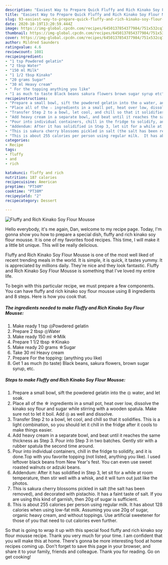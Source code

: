 ```yaml
---
description: "Easiest Way to Prepare Quick Fluffy and Rich Kinako Soy Flour Mousse"
title: "Easiest Way to Prepare Quick Fluffy and Rich Kinako Soy Flour Mousse"
slug: 93-easiest-way-to-prepare-quick-fluffy-and-rich-kinako-soy-flour-mousse
date: 2020-10-19T13:20:59.444Z
image: https://img-global.cpcdn.com/recipes/6450137854377984/751x532cq70/fluffy-and-rich-kinako-soy-flour-mousse-recipe-main-photo.jpg
thumbnail: https://img-global.cpcdn.com/recipes/6450137854377984/751x532cq70/fluffy-and-rich-kinako-soy-flour-mousse-recipe-main-photo.jpg
cover: https://img-global.cpcdn.com/recipes/6450137854377984/751x532cq70/fluffy-and-rich-kinako-soy-flour-mousse-recipe-main-photo.jpg
author: Mildred Saunders
ratingvalue: 4.6
reviewcount: 1081
recipeingredient:
- "1 tsp Powdered gelatin"
- "2 tbsp Water"
- "150 ml Milk"
- "1 1/2 tbsp Kinako"
- "20 grams Sugar"
- "30 ml Heavy cream"
- " For the topping anything you like"
- "1 as much to taste Black beans sakura flowers brown sugar syrup etc"
recipeinstructions:
- "Prepare a small bowl, sift the powdered gelatin into the ◎ water, and let soak."
- "Place all of the ☆ ingredients in a small pot, heat over low, dissolve the kinako soy flour and sugar while stirring with a wooden spatula. Make sure not to let it boil. Add ◎ as well and dissolve."
- "Transfer Step 2 to a bowl, let cool, and chill so that it solidifies. This is a light combination, so you should let it chill in the fridge after it cools to make things easier."
- "Add heavy cream in a separate bowl, and beat until it reaches the same thickness as Step 3. Pour into Step 3 in two batches. Gently stir with a rubber spatula the second time around."
- "Pour into individual containers, chill in the fridge to solidify, and it is done.Top with you favorite topping (not listed, anything you like). I used leftover black beans from New Year&#39;s fest. You can even use sweet roasted walnuts or adzuki beans."
- "Addendum: After it has solidified in Step 3, let sit for a while at room temperature, then stir well with a whisk, and it will turn out just like the photos."
- "This is sakura cherry blossoms pickled in salt (the salt has been removed), and decorated with pistachio. It has a faint taste of salt. If you are using this kind of garnish, then 20g of sugar is sufficient."
- "This is about 255 calories per person using regular milk.  It has about 128 calories when using low-fat milk. Assuming you use 20g of sugar, organic heavy cream, and without toppings.  Use artificial sweetener for those of you that need to cut calories even further."
categories:
- Recipe
tags:
- fluffy
- and
- rich

katakunci: fluffy and rich 
nutrition: 187 calories
recipecuisine: American
preptime: "PT34M"
cooktime: "PT38M"
recipeyield: "2"
recipecategory: Dessert

---
```



![Fluffy and Rich Kinako Soy Flour Mousse](https://img-global.cpcdn.com/recipes/6450137854377984/751x532cq70/fluffy-and-rich-kinako-soy-flour-mousse-recipe-main-photo.jpg)

Hello everybody, it's me again, Dan, welcome to my recipe page. Today, I'm gonna show you how to prepare a special dish, fluffy and rich kinako soy flour mousse. It is one of my favorites food recipes. This time, I will make it a little bit unique. This will be really delicious.



Fluffy and Rich Kinako Soy Flour Mousse is one of the most well liked of recent trending meals in the world. It is simple, it is quick, it tastes yummy. It is appreciated by millions daily. They're nice and they look fantastic. Fluffy and Rich Kinako Soy Flour Mousse is something that I've loved my entire life.


To begin with this particular recipe, we must prepare a few components. You can have fluffy and rich kinako soy flour mousse using 8 ingredients and 8 steps. Here is how you cook that.

<!--inarticleads1-->

##### The ingredients needed to make Fluffy and Rich Kinako Soy Flour Mousse:

1. Make ready 1 tsp ◎Powdered gelatin
1. Prepare 2 tbsp ◎Water
1. Make ready 150 ml ☆Milk
1. Prepare 1 1/2 tbsp ☆Kinako
1. Make ready 20 grams ☆Sugar
1. Take 30 ml Heavy cream
1. Prepare  For the topping: (anything you like)
1. Get 1 as much (to taste) Black beans, sakura flowers, brown sugar syrup, etc.




<!--inarticleads2-->

##### Steps to make Fluffy and Rich Kinako Soy Flour Mousse:

1. Prepare a small bowl, sift the powdered gelatin into the ◎ water, and let soak.
1. Place all of the ☆ ingredients in a small pot, heat over low, dissolve the kinako soy flour and sugar while stirring with a wooden spatula. Make sure not to let it boil. Add ◎ as well and dissolve.
1. Transfer Step 2 to a bowl, let cool, and chill so that it solidifies. This is a light combination, so you should let it chill in the fridge after it cools to make things easier.
1. Add heavy cream in a separate bowl, and beat until it reaches the same thickness as Step 3. Pour into Step 3 in two batches. Gently stir with a rubber spatula the second time around.
1. Pour into individual containers, chill in the fridge to solidify, and it is done.Top with you favorite topping (not listed, anything you like). I used leftover black beans from New Year&#39;s fest. You can even use sweet roasted walnuts or adzuki beans.
1. Addendum: After it has solidified in Step 3, let sit for a while at room temperature, then stir well with a whisk, and it will turn out just like the photos.
1. This is sakura cherry blossoms pickled in salt (the salt has been removed), and decorated with pistachio. It has a faint taste of salt. If you are using this kind of garnish, then 20g of sugar is sufficient.
1. This is about 255 calories per person using regular milk.  It has about 128 calories when using low-fat milk. Assuming you use 20g of sugar, organic heavy cream, and without toppings.  Use artificial sweetener for those of you that need to cut calories even further.




So that is going to wrap it up with this special food fluffy and rich kinako soy flour mousse recipe. Thank you very much for your time. I am confident that you will make this at home. There's gonna be more interesting food at home recipes coming up. Don't forget to save this page in your browser, and share it to your family, friends and colleague. Thank you for reading. Go on get cooking!
